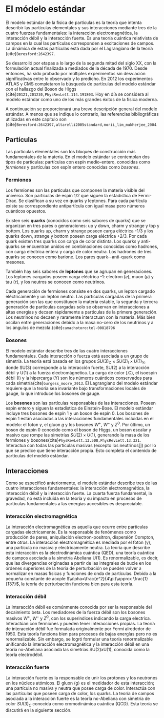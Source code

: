 # El módelo estándar

El modelo estándar de la física de partículas es la teoría que intenta describir las partículas elementales y sus interacciones mediante tres de la cuatro fuerzas fundamentales: la interacción electromagnética, la interacción débil y la interacción fuerte. Es una teoría cuántica relativista de campos en la cual las partículas corresponden a excitaciones de campos. La dinámica de estas partículas está dada por el Lagrangiano de la teoría {cite}`Beresford:2642397`.

Se desarrolló por etapas a lo largo de la segunda mitad del siglo XX, con la formulación actual finalizada a mediados de la década de 1970. Desde entonces, ha sido probado por múltiples experimentos sin desviación significativas entre lo observado y lo predicho. En 2012 los experimentos ATLAS y CMS completaron la búsqueda de partículas del modelo estándar con el hallazgo del Boson de Higgs {cite}`20121,201230,PhysRevLett.114.191803`. Hoy en día se considera al modelo estándar como uno de los más grandes éxitos de la física moderna.

A continuación se proporcionará una breve descripción general del modelo estándar. A menos que se indique lo contrario, las referencias bibliográficas utilizadas en este capítulo son {cite}`Beresford:2642397,altarelli2005standard,morii_lim_mukherjee_2004`. 

## Partículas 

Las partículas elementales son los bloques de construcción más fundamentales de la materia. En el modelo estándar se contemplan dos tipos de partículas: partículas con espín medio-entero, conocidas como *fermiones* y partículas con espín entero conocidas como *bosones*. 

### Fermiones 
Los fermiones son las partículas que componen la materia visible del universo. Son partículas de espín 1/2 que siguen la estadística de Fermi-Dirac. Se clasifican a su vez en quarks y leptones. Para cada partícula existe su correspondiente antipartícula con igual masa pero números cuánticos opuestos.

Existen seis **quarks** (conocidos como seis sabores de quarks) que se organizan en tres pares o generaciones: up y down, charm y strange y top y bottom. Los quarks up, charm y strange poseen carga eléctrica -1/3 y los quarks down, strange y bottom poseen carga eléctrica +2/3. Por cada quark existen tres quarks con carga de color distinta. Los quarks y anti-quarks se encuentran unidos en combinaciones conocidas como hadrones, con carga eléctrica entera y carga de color neutra. Los hadrones de tres quarks se conocen como barione. Los pares quark--anti-quark como mesones. 

También hay seis sabores de **leptones** que se agrupan en generaciones. Los leptones cargados poseen carga eléctrica -1: electron ($e$), muon ($\mu$) y tau ($\tau$), y los neutros se conocen como neutrinos. 

Cada generación de fermiones consiste en dos quarks, un lepton cargado eléctricamente y un lepton neutro. Las partículas cargadas de la primera generación son las que constituyen la materia estable, la segunda y tercera generación de partículas cargadas solo se observan en interacciones a altas energías y decaen rápidamente a partículas de la primera generación. Los neutrinos no decaen y raramente interactuan con la materia. Más bien oscilan entre generaciones debido a la masa no-cero de los neutrinos y a los ángulos de mezcla.{cite}`camachotoro:tel-00818796`

### Bosones

El modelo estándar describe tres de las cuatro interacciones fundamentales. Cada interacción o fuerza está asociada a un grupo de simetría. La teoría está basada en los grupos $SU(3)_C\times SU(2)_I\times U(1)_Y$, donde SU(3) corresponde a la interacción fuerte, SU(2) a la interacción débil y U(1) a la fuerza electromágnetica. La carga de color (.C), el isoespin débil (I) y la hipercarga (Y) son los números cuánticos conservados para cada simetría{cite}`burgess_moore_2013`. El Lagrangiano del modelo estándar requiere que la teoría sea invariante bajo transformaciones locales de gauge, lo que introduce los bosones de gauge.

Los **bosones** son las partículas responsables de las interacciones. Poseen espín entero y siguen la estadística de Einstein-Bose. El modelo estándar incluye tres bosones de espín 1 y un boson de espín 0. Los bosones de espín 1 están asociados a las interacciones fundamentales incluidas en el modelo: el foton $\gamma$, el gluon $g$ y los bosones $W^+$, $W^-$ y $Z^0$. Por último, un boson de espin 0 conocido como el boson de Higgs, un boson escalar y masivo que rompe las simetrías $SU(2)\times U(1)$, generando la masa de los fermiones y bosones{cite}`PhysRevLett.13.508,PhysRevLett.13.321`. Interactua con todas las partículas masivas (excepto los neutrinos[]) por lo que se predice que tiene interacción propia. Esto completa el contenido de partículas del modelo estándar.


## Interacciones

Como se especificó anteriormente, el modelo estándar describe tres de las cuatro interacciones fundamentales: la interacción electromagnética, la interacción débil y la interacción fuerte. La cuarta fuerza fundamental, la gravedad, no está incluida en la teoría y su impacto en procesos de partículas fundamentales a las energías accesibles es despreciable.

### Interacción electromagnética
La interacción electromagnética es aquella que ocurre entre partículas cargadas electricamente. Es la responsable de fenómenos como producción de pares, aniquilación electron-positron, dispersión Compton, entre otros. La interacción electromagnética es mediada por el foton ($\gamma$), una partícula no masiva y electricamente neutra. La teoría que describe esta interacción es la electrodinámica cuántica (QED), una teoría cuántica de campos asociada a la simetría Abeliana U(1). Es renormalizable, es decir, que las divergencias originadas a partir de las integrales de bucle en los órdenes superiores de la teoría de perturbación se pueden volver a normalizar en masas físicas y funciones de onda de partículas. Debido a la pequeña constante de acople $\alpha=\frac{e^2}{4\pi}\approx \frac{1}{137}$, la teoría de perturbación funciona bien para esta teoría.

### Interacción débil
La interacción débil es comúnmente conocida por ser la responsable del decaimiento beta. Los mediadores de la fuerza débil son los bosones masivos $W^+$, $W^-$ y $Z^0$, con los superindices indicando la carga electríca. Interactúan con fermiones y pueden tener interacciones propias. La teoría de interacción débil fue formulada originalmente por Fermi alrededor de 1950. Esta teoría funciona bien para procesos de bajas energías pero no es renormalizable. Sin embargo, se logró formular una teoría renormalizable unificando la interacción electromagnética y la interacción débil en una teoría no-Abeliana asociada las simetrías SU(2)xU(1), conocida como la teoría electrodébil.

### Interacción fuerte
La interacción fuerte es la responsable de unir los protones y los neutrones en los núcleos atómicos. El gluon ($g$) es el medidador de esta interacción; una partícula no masiva y neutra que posee carga de color. Interactúa con las partículas que poseen carga de color, los quarks. La teoría de campos asociada a la interacción fuerte es la teoría no-Abeliana con simetría de color $SU(3)_C$ conocida como cromodinámica cuántica (QCD). Esta teoría se discutirá en la siguiente sección.
